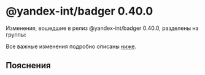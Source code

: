 # @yandex-int/badger 0.40.0

<!-- ЧЕЛОВЕЧЕСКОЕ ВСТУПЛЕНИЕ -->

Изменения, вошедшие в релиз @yandex-int/badger 0.40.0, разделены на группы:

Все важные изменения подробно описаны [ниже](#Пояснения).

## Пояснения

